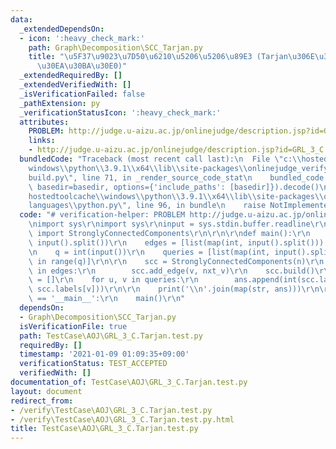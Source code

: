 ```yaml
---
data:
  _extendedDependsOn:
  - icon: ':heavy_check_mark:'
    path: Graph\Decomposition\SCC_Tarjan.py
    title: "\u5F37\u9023\u7D50\u6210\u5206\u5206\u89E3 (Tarjan\u306E\u30A2\u30EB\u30B4\
      \u30EA\u30BA\u30E0)"
  _extendedRequiredBy: []
  _extendedVerifiedWith: []
  _isVerificationFailed: false
  _pathExtension: py
  _verificationStatusIcon: ':heavy_check_mark:'
  attributes:
    PROBLEM: http://judge.u-aizu.ac.jp/onlinejudge/description.jsp?id=GRL_3_C
    links:
    - http://judge.u-aizu.ac.jp/onlinejudge/description.jsp?id=GRL_3_C
  bundledCode: "Traceback (most recent call last):\n  File \"c:\\hostedtoolcache\\\
    windows\\python\\3.9.1\\x64\\lib\\site-packages\\onlinejudge_verify\\documentation\\\
    build.py\", line 71, in _render_source_code_stat\n    bundled_code = language.bundle(stat.path,\
    \ basedir=basedir, options={'include_paths': [basedir]}).decode()\n  File \"c:\\\
    hostedtoolcache\\windows\\python\\3.9.1\\x64\\lib\\site-packages\\onlinejudge_verify\\\
    languages\\python.py\", line 96, in bundle\n    raise NotImplementedError\nNotImplementedError\n"
  code: "# verification-helper: PROBLEM http://judge.u-aizu.ac.jp/onlinejudge/description.jsp?id=GRL_3_C\r\
    \nimport sys\r\nimport sys\r\ninput = sys.stdin.buffer.readline\r\n\r\nfrom Graph.Decomposition.SCC_Tarjan\
    \ import StronglyConnectedComponents\r\n\r\n\r\ndef main():\r\n    n, m = map(int,\
    \ input().split())\r\n    edges = [list(map(int, input().split())) for i in range(m)]\r\
    \n    q = int(input())\r\n    queries = [list(map(int, input().split())) for i\
    \ in range(q)]\r\n\r\n    scc = StronglyConnectedComponents(n)\r\n    for v, nxt_v\
    \ in edges:\r\n        scc.add_edge(v, nxt_v)\r\n    scc.build()\r\n\r\n    ans\
    \ = []\r\n    for u, v in queries:\r\n        ans.append(int(scc.labels[u] ==\
    \ scc.labels[v]))\r\n\r\n    print('\\n'.join(map(str, ans)))\r\n\r\n\r\nif __name__\
    \ == '__main__':\r\n    main()\r\n"
  dependsOn:
  - Graph\Decomposition\SCC_Tarjan.py
  isVerificationFile: true
  path: TestCase\AOJ\GRL_3_C.Tarjan.test.py
  requiredBy: []
  timestamp: '2021-01-09 01:09:35+09:00'
  verificationStatus: TEST_ACCEPTED
  verifiedWith: []
documentation_of: TestCase\AOJ\GRL_3_C.Tarjan.test.py
layout: document
redirect_from:
- /verify\TestCase\AOJ\GRL_3_C.Tarjan.test.py
- /verify\TestCase\AOJ\GRL_3_C.Tarjan.test.py.html
title: TestCase\AOJ\GRL_3_C.Tarjan.test.py
---
```

